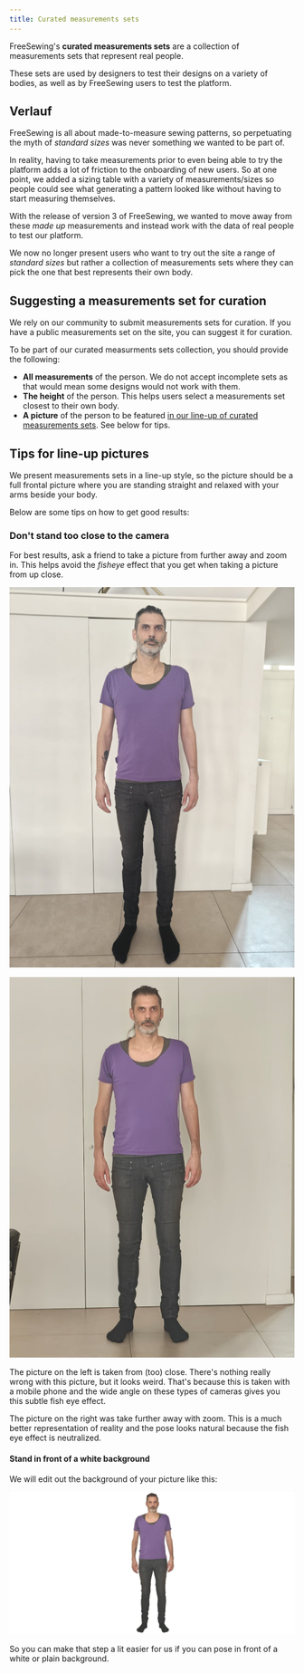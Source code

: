```yaml
---
title: Curated measurements sets
---
```


FreeSewing's **curated measurements sets** are a collection of measurements sets that represent real people.

These sets are used by designers to test their designs on a variety of bodies, as well as by FreeSewing users to test the platform.

## Verlauf

FreeSewing is all about made-to-measure sewing patterns, so perpetuating the myth of *standard sizes* was never something we wanted to be part of.

In reality, having to take measurements prior to even being able to try the platform adds a lot of friction to the onboarding of new users. So at one point, we added a sizing table with a variety of measurements/sizes so people could see what generating a pattern looked like without having to start measuring themselves.

With the release of version 3 of FreeSewing, we wanted to move away from these *made up* measurements and instead work with the data of real people to test our platform.

We now no longer present users who want to try out the site a range of *standard sizes* but rather a collection of measurements sets where they can pick the one that best represents their own body.

## Suggesting a measurements set for curation

We rely on our community to submit measurements sets for curation. If you have a public measurements set on the site, you can suggest it for curation.

To be part of our curated measurments sets collection, you should provide the following:

- **All measurements** of the person. We do not accept incomplete sets as that would mean some designs would not work with them.
- **The height** of the person. This helps users select a measurements set closest to their own body.
- **A picture** of the person to be featured [in our line-up of curated measurements sets](/curated-sets). See below for tips.


## Tips for line-up pictures

We present measurements sets in a line-up style, so the picture should be a full frontal picture where you are standing straight and relaxed with your arms beside your body.

Below are some tips on how to get good results:

### Don't stand too close to the camera

For best results, ask a friend to take a picture from further away and zoom in. This helps avoid the *fisheye* effect that you get when taking a picture from up close.

<div className="grid grid-cols-2 gap-2">

![A full-body picture of Joost taken from close](cset1.jpg "A picture taken from close will give you this weird fish eye lens effect")

![A full-body picture of Joost taken from further](cset2.jpg "A picture taken from further and zoomed in will look a lot better")

</div>

The picture on the left is taken from (too) close. There's nothing really wrong with this picture, but it looks weird. That's because this is taken with a mobile phone and the wide angle on these types of cameras gives you this subtle fish eye effect.

The picture on the right was take further away with zoom. This is a much better representation of reality and the pose looks natural because the fish eye effect is neutralized.

#### Stand in front of a white background

We will edit out the background of your picture like this:

![A full-body picture of Joost on a white background](joost.png "A picture on a white background makes our life easier")

So you can make that step a lit easier for us if you can pose in front of a white or plain background.


